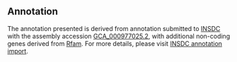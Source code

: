 

Annotation
----------

The annotation presented is derived from annotation submitted to
[INSDC](http://www.insdc.org) with the assembly accession
[GCA\_000977025.2](http://www.ebi.ac.uk/ena/data/view/GCA_000977025.2),
with additional non-coding genes derived from
[Rfam](http://rfam.xfam.org/). For more details, please visit [INSDC
annotation
import](http://ensemblgenomes.org/info/data/insdc_annotation).
